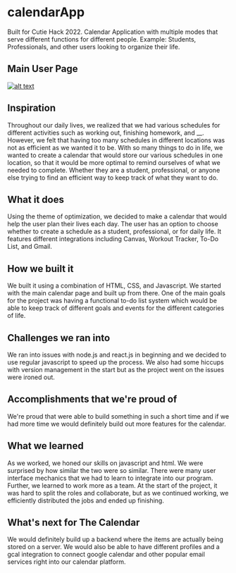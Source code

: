 # calendarApp
Built for Cutie Hack 2022. Calendar Application with multiple modes that serve different functions for different people. Example: Students, Professionals, and other users looking to organize their life.

## Main User Page
[![alt text](http://url/to/img.png)
](https://i.imgur.com/RsLTBCo.png)


## Inspiration
Throughout our daily lives, we realized that we had various schedules for different activities such as working out, finishing homework, and __. However, we felt that having too many schedules in different locations was not as efficient as we wanted it to be. With so many things to do in life, we wanted to create a calendar that would store our various schedules in one location, so that it would be more optimal to remind ourselves of what we needed to complete. 
Whether they are a student, professional, or anyone else trying to find an efficient way to keep track of what they want to do. 
## What it does
Using the theme of optimization, we decided to make a calendar that would help the user plan their lives each day. The user has an option to choose whether to create a schedule as a student, professional, or for daily life. It features different integrations including Canvas, Workout Tracker, To-Do List, and Gmail. 
## How we built it
We built it using a combination of HTML, CSS, and Javascript. We started with the main calendar page and built up from there. One of the main goals for the project was having a functional to-do list system which would be able to keep track of different goals and events for the different categories of life.

## Challenges we ran into
We ran into issues with node.js and react.js in beginning and we decided to use regular javascript to speed up the process. We also had some hiccups with version management in the start but as the project went on the issues were ironed out.

## Accomplishments that we're proud of
We're proud that were able to build something in such a short time and if we had more time we would definitely build out more features for the calendar.
## What we learned
As we worked, we honed our skills on javascript and html. We were surprised by how similar the two were so similar. There were many user interface mechanics that we had to learn to integrate into our program. Further, we learned to work more as a team. At the start of the project, it was hard to split the roles and collaborate, but as we continued working, we efficiently distributed the jobs and ended up finishing.  
## What's next for The Calendar
We would definitely build up a backend where the items are actually being stored on a server. We would also be able to have different profiles and a gcal integration to connect google calendar and other popular email services right into our calendar platform.
